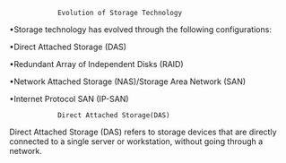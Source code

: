                 Evolution of Storage Technology

•Storage technology has evolved through the following configurations:

•Direct Attached Storage (DAS)

•Redundant Array of Independent Disks (RAID)

•Network Attached Storage (NAS)/Storage Area Network (SAN)

•Internet Protocol SAN (IP-SAN)

                Direct Attached Storage(DAS)
Direct Attached Storage (DAS) refers to storage devices that are directly connected 
to a single server or workstation, without going through a network.
               
